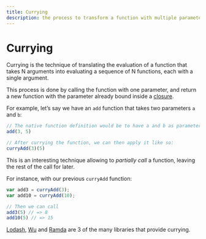 ```yaml
---
title: Currying
description: the process to transform a function with multiple parameters into a chain of functions of one parameter
---
```


# Currying

Currying is the technique of translating the evaluation of a function that takes N arguments into evaluating a sequence of N functions, each with a single argument.

This process is done by calling the function with one parameter, and return a new function with the parameter already bound inside a [closure](/_glossary/CLOSURE.md).

For example, let’s say we have an `add` function that takes two parameters `a` and `b`:

```js
// The native function definition would be to have a and b as parameters:
add(3, 5)

// After currying the function, we can then apply it like so:
curryAdd(3)(5)
```

This is an interesting technique allowing to *partially call* a function, leaving the rest of the call for later.

For instance, with our previous `curryAdd` function:

```js
var add3 = curryAdd(3);
var add10 = curryAdd(10);

// Then we can call
add3(5) // => 8
add10(5) // => 15
```

[Lodash](/_glossary/LODASH.md), [Wu](https://fitzgen.github.io/wu.js/#curryable) and [Ramda](/_glossary/RAMDA.md) are 3 of the many libraries that provide currying.

